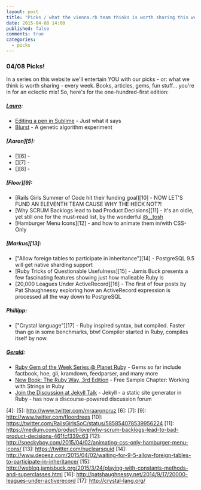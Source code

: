 ```yaml
---
layout: post
title: "Picks / what the vienna.rb team thinks is worth sharing this week"
date: 2015-04-08 14:00
published: false
comments: true
categories:
  - picks
---
```


### 04/08 Picks!

In a series on this website we'll entertain YOU with our picks - or: what we think is worth sharing - every week.
Books, articles, gems, fun stuff... you're in for an eclectic mix! So, here's for the one-hundred-first edition:

##### [Laura][1]:
- [Editing a pen in Sublime][2] - Just what it says
- [Blurst][3] - A genetic algorithm experiment

##### [Aaron][5]:
- [][6] -
- [][7] -
- [][8] -


##### [Floor][9]:
- [Rails Girls Summer of Code hit their funding goal][10] - NOW LET'S FUND AN ELEVENTH TEAM CAUSE WHY THE HECK NOT?!
- [Why SCRUM Backlogs lead to bad Product Decisions][11] - it's an oldie, yet still one for the must-read list, by the wonderful [@__tosh](https://twitter.com/__tosh)
- [Hamburger Menu Icons][12] - and how to animate them in/with CSS-Only


##### [Markus][13]:
- ["Allow foreign tables to participate in inheritance"][14] - PostgreSQL 9.5 will get native sharding support
- [Ruby Tricks of Questionable Usefulness][15] - Jamis Buck presents a few fascinating features showing just how malleable Ruby is
- [20,000 Leagues Under ActiveRecord][16] - The first of four posts by Pat Shaughnessy exploring how an ActiveRecord expression is processed all the way down to PostgreSQL

##### Phillipp:
- ["Crystal language"][17] - Ruby inspired syntax, but compiled. Faster than go in some benchmarks, btw! Compiler started in Ruby, compiles itself by now.

##### [Gerald](https://github.com/geraldb):
- [Ruby Gem of the Week Series @ Planet Ruby](http://planetruby.github.io/gems/) - Gems so far include factbook, hoe, gli, kramdown, feedparser, and many more
- [New Book: The Ruby Way, 3rd Edition](http://www.informit.com/store/ruby-way-solutions-and-techniques-in-ruby-programming-9780321714633) - Free Sample Chapter: Working with Strings in Ruby
- [Join the Discussion at Jekyll Talk](https://talk.jekyllrb.com/) - Jekyll - a static site generator in Ruby - has now a discourse-powered discussion forum

[1]: http://www.twitter.com/alicetragedy
[2]: http://christiannaths.com/#code-pen-plus-sublime-text
[3]: http://joshmillard.com/blurst/
[4]:
[5]: http://www.twitter.com/mraaroncruz
[6]:
[7]:
[9]: http://www.twitter.com/floordrees
[10]: https://twitter.com/RailsGirlsSoC/status/585854078539956224
[11]: https://medium.com/product-love/why-scrum-backlogs-lead-to-bad-product-decisions-461fcf339c63
[12]: http://speckyboy.com/2015/04/02/animating-css-only-hamburger-menu-icons/
[13]: https://twitter.com/nuclearsquid
[14]: http://www.depesz.com/2015/04/02/waiting-for-9-5-allow-foreign-tables-to-participate-in-inheritance/
[15]: http://weblog.jamisbuck.org/2015/3/24/playing-with-constants-methods-and-superclasses.html
[16]: http://patshaughnessy.net/2014/9/17/20000-leagues-under-activerecord
[17]: http://crystal-lang.org/
